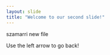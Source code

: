 ```yaml
---
layout: slide
title: "Welcome to our second slide!"
---
```

szamarri new file

Use the left arrow to go back!
